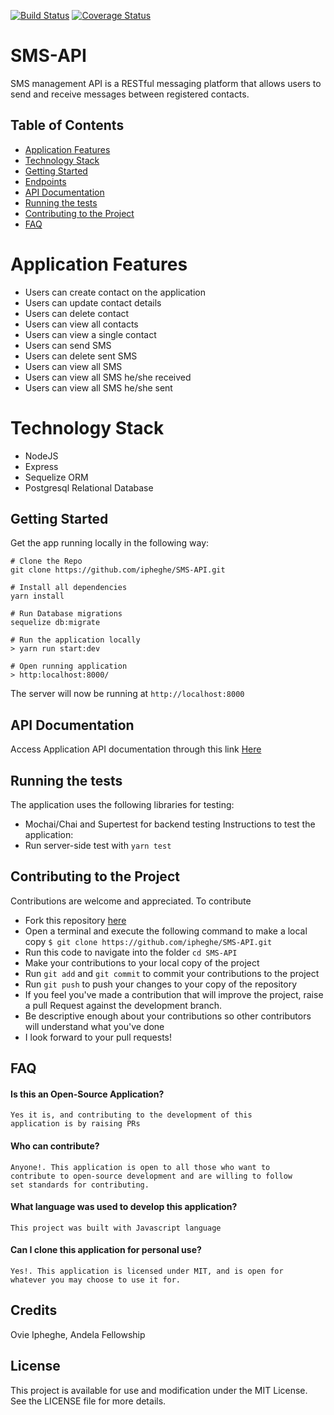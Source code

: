 [![Build Status](https://travis-ci.org/ipheghe/SMS-API.svg?branch=develop)](https://travis-ci.org/ipheghe/SMS-API) [![Coverage Status](https://coveralls.io/repos/github/ipheghe/SMS-API/badge.svg)](https://coveralls.io/github/ipheghe/SMS-API)
# SMS-API
SMS management API is a RESTful messaging platform that allows users to send and receive messages between registered contacts.

## Table of Contents
- [Application Features](#application-features)
- [Technology Stack](#technology-stack)
- [Getting Started](#getting-started)
- [Endpoints](#endpoints)
- [API Documentation](#api-documentation)
- [Running the tests](#running-the-tests)
- [Contributing to the Project](#contributing-to-the-Project)
- [FAQ](#faq)

# Application Features
* Users can create contact on the application
* Users can update contact details
* Users can delete contact
* Users can view all contacts
* Users can view a single contact
* Users can send SMS
* Users can delete sent SMS
* Users can view all SMS
* Users can view all SMS he/she received
* Users can view all SMS he/she sent

# Technology Stack
* NodeJS
* Express
* Sequelize ORM
* Postgresql Relational Database

## Getting Started
Get the app running locally in the following way:
```
# Clone the Repo
git clone https://github.com/ipheghe/SMS-API.git

# Install all dependencies
yarn install

# Run Database migrations
sequelize db:migrate

# Run the application locally
> yarn run start:dev

# Open running application
> http:localhost:8000/
```
The server will now be running at `http://localhost:8000`
  
## API Documentation
Access Application API documentation through this link [Here](https://ovie-sms-api-staging.herokuapp.com/api-docs)

## Running the tests
The application uses the following libraries for testing:
-   Mochai/Chai and Supertest for backend testing
Instructions to test the application:
-   Run server-side test with `yarn test`

## Contributing to the Project
Contributions are welcome and appreciated. To contribute

-  Fork this repository [here](https://github.com/ipheghe/SMS-API)
-  Open a terminal and execute the following command to make a local copy
`$ git clone https://github.com/ipheghe/SMS-API.git`
-  Run this code to navigate into the folder `cd SMS-API`
-  Make your contributions to your local copy of the project
-  Run `git add` and `git commit` to commit your contributions to the project
-  Run `git push` to push your changes to your copy of the repository
-  If you feel you've made a contribution that will improve the project, raise a pull Request against the development branch.
- Be descriptive enough about your contributions so other contributors will understand what you've done
-  I look forward to your pull requests!

## FAQ
#### Is this an Open-Source Application?

    Yes it is, and contributing to the development of this
    application is by raising PRs
    

#### Who can contribute?

    Anyone!. This application is open to all those who want to
    contribute to open-source development and are willing to follow
    set standards for contributing.
    
#### What language was used to develop this application?

    This project was built with Javascript language
    
#### Can I clone this application for personal use?

    Yes!. This application is licensed under MIT, and is open for
    whatever you may choose to use it for.

## Credits

  Ovie Ipheghe, Andela Fellowship

## License
  This project is available for use and modification under the MIT License. See the LICENSE file for more details.

  


